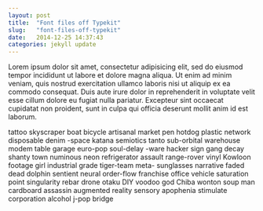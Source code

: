 ```yaml
---
layout: post
title:  "Font files off Typekit"
slug:   "font-files-off-typekit"
date:   2014-12-25 14:37:43
categories: jekyll update
---
```


Lorem ipsum dolor sit amet, consectetur adipisicing elit, sed do eiusmod tempor incididunt ut labore et dolore magna aliqua. Ut enim ad minim veniam, quis nostrud exercitation ullamco laboris nisi ut aliquip ex ea commodo consequat. Duis aute irure dolor in reprehenderit in voluptate velit esse cillum dolore eu fugiat nulla pariatur. Excepteur sint occaecat cupidatat non proident, sunt in culpa qui officia deserunt mollit anim id est laborum.

tattoo skyscraper boat bicycle artisanal market pen hotdog plastic network disposable denim -space katana semiotics tanto sub-orbital warehouse modem table garage euro-pop soul-delay -ware hacker sign gang decay shanty town numinous neon refrigerator assault range-rover vinyl Kowloon footage girl industrial grade tiger-team meta- sunglasses narrative faded dead dolphin sentient neural order-flow franchise office vehicle saturation point singularity rebar drone otaku DIY voodoo god Chiba wonton soup man cardboard assassin augmented reality sensory apophenia stimulate corporation alcohol j-pop bridge
